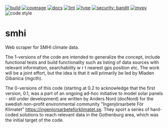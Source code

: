 [![build](https://github.com/Ingenjorsarbete-For-Klimatet/ifk-smhi/actions/workflows/github-action-build.yaml/badge.svg?branch=main)](https://github.com/Ingenjorsarbete-For-Klimatet/ifk-smhi/actions/workflows/github-action-build.yaml)
[![coverage](https://img.shields.io/endpoint?url=https://gist.githubusercontent.com/mgcth/2d8de651f24d184f5ebe101ffc3c9527/raw/ifk-smhi-coverage-badge.json)](https://github.com/Ingenjorsarbete-For-Klimatet/ifk-smhi/actions/workflows/github-action-build.yaml)
[![docs](https://github.com/Ingenjorsarbete-For-Klimatet/ifk-smhi/actions/workflows/github-action-docs.yaml/badge.svg?branch=main)](https://github.com/Ingenjorsarbete-For-Klimatet/ifk-smhi/actions/workflows/github-action-docs.yaml)
[![lint](https://github.com/Ingenjorsarbete-For-Klimatet/ifk-smhi/actions/workflows/github-action-lint.yaml/badge.svg?branch=main)](https://github.com/Ingenjorsarbete-For-Klimatet/ifk-smhi/actions/workflows/github-action-lint.yaml)
[![type](https://github.com/Ingenjorsarbete-For-Klimatet/ifk-smhi/actions/workflows/github-action-type.yaml/badge.svg?branch=main)](https://github.com/Ingenjorsarbete-For-Klimatet/ifk-smhi/actions/workflows/github-action-type.yaml)
[![security: bandit](https://img.shields.io/badge/Security-bandit-yellow.svg)](https://github.com/Ingenjorsarbete-For-Klimatet/ifk-smhi/actions/workflows/github-action-lint.yaml)
[![mypy](https://img.shields.io/badge/Type_checker-mypy-blue)](https://github.com/Ingenjorsarbete-For-Klimatet/ifk-smhi/actions/workflows/github-action-type.yaml)
![code style](https://img.shields.io/badge/Code%20style-black-black)

# smhi

Web scraper for SMHI climate data.

The 1-versions of the code are intended to generalize the concept, include functional tests and build functionality such as listing of data sources with relevant information, searchability w r t nearest gps position etc. The work will be a joint effort, but the idea is that it will primarily be led by Mladen Gibanica (mgcth).

The 0-versions of this code (starting at 0.2 to acknowledge that the first version, 0.1, was a part of an ongoing ad-hoc initiative to model solar panels - still under development) are written by Anders Nord (docNord) for the swedish non-profit environmental community "Ingenjörsarbete För Klimatet" <https://ingenjorsarbeteforklimatet.se>. They sport a series of hard-coded solutions to reach relevant data in the Gothenburg area, which was the initial target of the code.
